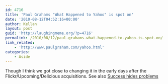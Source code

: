 ```yaml
---
id: 4716
title: 'Paul Grahams "What Happened to Yahoo" is spot on'
date: '2010-08-12T04:52:16+00:00'
author: Kellan
layout: post
guid: 'http://laughingmeme.org/?p=4716'
permalink: /2010/08/12/paul-grahams-what-happened-to-yahoo-is-spot-on/
link_related:
    - 'http://www.paulgraham.com/yahoo.html'
categories:
    - Aside
---
```


Though I think we got close to changing it in the early days after the Flickr/Upcoming/Delicious acquisitions. See also [Success hides problems](http://blogs.hbr.org/cs/2010/08/what*google*could*learn*from\_p.html)